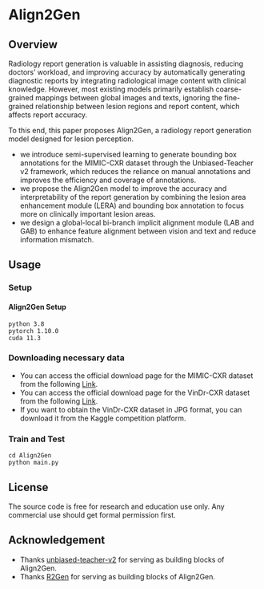 # Align2Gen
 ## Overview
 
 Radiology report generation is valuable in assisting diagnosis, reducing doctors’ workload, and improving accuracy by automatically generating diagnostic reports by integrating radiological image content with clinical knowledge. However, most existing models primarily establish coarse-grained mappings between global images and texts, ignoring the fine-grained relationship between lesion regions and report content, which affects report accuracy. 
 
 To this end, this paper proposes Align2Gen, a radiology report generation model designed for lesion perception.  
 
 - we introduce semi-supervised learning to generate bounding box annotations for the MIMIC-CXR dataset through the Unbiased-Teacher v2 framework, which reduces the reliance on manual annotations and improves the efficiency and coverage of annotations.
 - we propose the Align2Gen model to improve the accuracy and interpretability of the report generation by combining the lesion area enhancement module (LERA) and bounding box annotation to focus more on clinically important lesion areas.
 - we design a global-local bi-branch implicit alignment module (LAB and GAB) to enhance feature alignment between vision and text and reduce information mismatch. 
 
 ## Usage
 ### Setup
 #### Align2Gen Setup
 ```
 python 3.8
 pytorch 1.10.0
 cuda 11.3
 ```
 ### Downloading necessary data
- You can access the official download page for the MIMIC-CXR dataset from the following [Link](https://physionet.org/content/mimic-cxr/2.0.0/).
- You can access the official download page for the VinDr-CXR dataset from the following [Link](https://physionet.org/content/vindr-cxr/1.0.0/).
- If you want to obtain the VinDr-CXR dataset in JPG format, you can download it from the Kaggle competition platform.
 ### Train and Test
 ```
 cd Align2Gen
 python main.py
 ```
 
 ##  License
 The source code is free for research and education use only. Any commercial use should get formal permission first.
 
 ## Acknowledgement
- Thanks [unbiased-teacher-v2](https://github.com/facebookresearch/unbiased-teacher-v2) for serving as building blocks of Align2Gen.
- Thanks [R2Gen](https://github.com/zhjohnchan/R2Gen) for serving as building blocks of Align2Gen.
